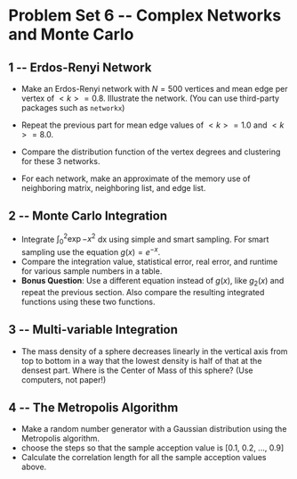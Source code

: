 # Problem Set 6 -- Complex Networks and Monte Carlo

## 1 -- Erdos-Renyi Network
- Make an Erdos-Renyi network with $N = 500$ vertices and mean edge per vertex of $<k> = 0.8$.
Illustrate the network. (You can use third-party packages such as ``networkx``)

- Repeat the previous part for mean edge values of $<k>=1.0$ and $<k>=8.0$.
- Compare the distribution function of the vertex degrees and clustering for these 3 networks.
- For each network, make an approximate of the memory use of neighboring matrix, neighboring list, and edge list.

## 2 -- Monte Carlo Integration
- Integrate $\int_0^2 \exp{-x^2}$ dx using simple and smart sampling. For smart sampling use the equation $g(x) = e^{-x}$.
- Compare the integration value, statistical error, real error, and runtime for various sample numbers in a table.
- **Bonus Question**: Use a different equation instead of $g(x)$, like $g_2(x)$ and repeat the previous section. Also 
compare the resulting integrated functions using these two functions.

## 3 -- Multi-variable Integration
- The mass density of a sphere decreases linearly in the vertical axis from top to bottom in a way that
the lowest density is half of that at the densest part. Where is the Center of Mass of this sphere? (Use computers, not paper!)

## 4 -- The Metropolis Algorithm
- Make a random number generator with a Gaussian distribution using the Metropolis algorithm.
- choose the steps so that the sample acception value is [0.1, 0.2, ..., 0.9]
- Calculate the correlation length for all the sample acception values above.

